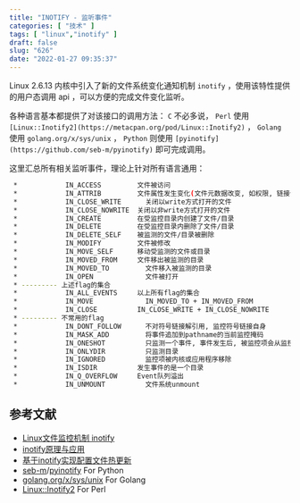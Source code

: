 ```yaml
---
title: "INOTIFY - 监听事件"
categories: [ "技术" ]
tags: [ "linux","inotify" ]
draft: false
slug: "626"
date: "2022-01-27 09:35:37"
---
```


Linux 2.6.13 内核中引入了新的文件系统变化通知机制 `inotify` ，使用该特性提供的用户态调用 api ，可以方便的完成文件变化监听。

各种语言基本都提供了对该接口的调用方法： `C` 不必多说， `Perl` 使用 `[Linux::Inotify2](https://metacpan.org/pod/Linux::Inotify2)` ， `Golang` 使用 `golang.org/x/sys/unix` ， `Python` 则使用 `[pyinotify](https://github.com/seb-m/pyinotify)` 即可完成调用。

这里汇总所有相关监听事件，理论上针对所有语言通用：

```bash
 *            IN_ACCESS         文件被访问
 *            IN_ATTRIB	        文件属性发生变化(文件元数据改变, 如权限, 链接计数, 扩展属性, 用户ID或组ID等)
 *            IN_CLOSE_WRITE	  关闭以write方式打开的文件
 *            IN_CLOSE_NOWRITE	关闭以非write方式打开的文件
 *            IN_CREATE	        在受监控目录内创建了文件/目录
 *            IN_DELETE	        在受监控目录内删除了文件/目录
 *            IN_DELETE_SELF  	被监测的文件/目录被删除
 *            IN_MODIFY	        文件被修改
 *            IN_MOVE_SELF	    移动受监测的文件或目录
 *            IN_MOVED_FROM	    文件移出被监测的目录
 *            IN_MOVED_TO	      文件移入被监测的目录
 *            IN_OPEN	          文件被打开
 * --------- 上述flag的集合
 *            IN_ALL_EVENTS	    以上所有flag的集合
 *            IN_MOVE	          IN_MOVED_TO + IN_MOVED_FROM
 *            IN_CLOSE	        IN_CLOSE_WRITE + IN_CLOSE_NOWRITE
 * --------- 不常用的flag
 *            IN_DONT_FOLLOW	  不对符号链接解引用, 监控符号链接自身
 *            IN_MASK_ADD	      将事件追加到pathname的当前监控掩码
 *            IN_ONESHOT	      只监测一个事件, 事件发生后, 被监控项会从监控列表中消失
 *            IN_ONLYDIR	      只监测目录
 *            IN_IGNORED	      监控项被内核或应用程序移除
 *            IN_ISDIR	        发生事件的是一个目录
 *            IN_Q_OVERFLOW	    Event队列溢出
 *            IN_UNMOUNT	      文件系统unmount
```

## 参考文献

- [Linux文件监控机制 inotify](https://blog.csdn.net/lis_12/article/details/88831638)
- [inotify原理与应用](http://www.freeoa.net/osuport/storagebak/inotify-principle-application_1621.html)
- [基于inotify实现配置文件热更新](https://segmentfault.com/a/1190000019545136)
- [seb-m](https://github.com/seb-m)/[pyinotify](https://github.com/seb-m/pyinotify) For Python
- [golang.org/x/sys/unix](https://pkg.go.dev/golang.org/x/sys/unix) For Golang
- [Linux::Inotify2](https://metacpan.org/pod/Linux::Inotify2) For Perl